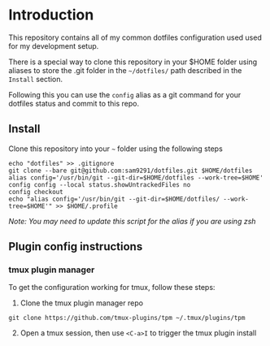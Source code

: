 # Introduction

This repository contains all of my common dotfiles configuration used used for my development setup. 

There is a special way to clone this repository in your $HOME folder using aliases to store the .git folder in the `~/dotfiles/` path described in the `Install` section.

Following this you can use the `config` alias as a git command for your dotfiles status and commit to this repo.

## Install

Clone this repository into your `~` folder using the following steps

```shell
echo "dotfiles" >> .gitignore
git clone --bare git@github.com:sam9291/dotfiles.git $HOME/dotfiles
alias config='/usr/bin/git --git-dir=$HOME/dotfiles --work-tree=$HOME'
config config --local status.showUntrackedFiles no
config checkout
echo "alias config='/usr/bin/git --git-dir=$HOME/dotfiles/ --work-tree=$HOME'" >> $HOME/.profile
```

_Note: You may need to update this script for the alias if you are using zsh_

## Plugin config instructions

### tmux plugin manager

To get the configuration working for tmux, follow these steps:

1. Clone the tmux plugin manager repo
```shell
git clone https://github.com/tmux-plugins/tpm ~/.tmux/plugins/tpm
```

2. Open a tmux session, then use `<C-a>I` to trigger the tmux plugin install
